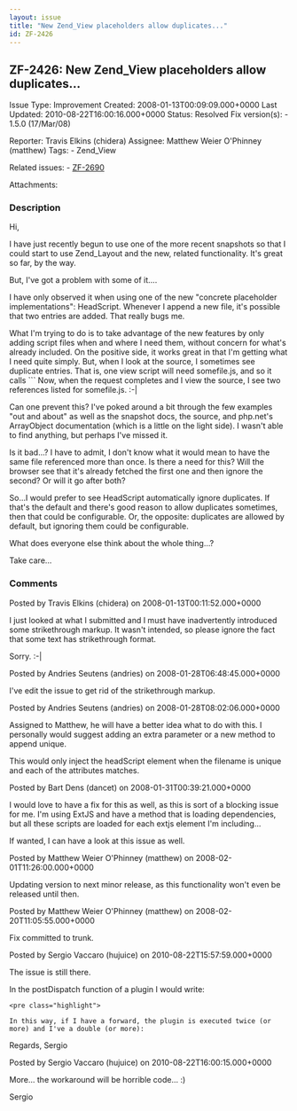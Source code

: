 ```yaml
---
layout: issue
title: "New Zend_View placeholders allow duplicates..."
id: ZF-2426
---
```


ZF-2426: New Zend\_View placeholders allow duplicates...
--------------------------------------------------------

 Issue Type: Improvement Created: 2008-01-13T00:09:09.000+0000 Last Updated: 2010-08-22T16:00:16.000+0000 Status: Resolved Fix version(s): - 1.5.0 (17/Mar/08)
 
 Reporter:  Travis Elkins (chidera)  Assignee:  Matthew Weier O'Phinney (matthew)  Tags: - Zend\_View
 
 Related issues: - [ZF-2690](/issues/browse/ZF-2690)
 
 Attachments: 
### Description

Hi,

I have just recently begun to use one of the more recent snapshots so that I could start to use Zend\_Layout and the new, related functionality. It's great so far, by the way.

But, I've got a problem with some of it....

I have only observed it when using one of the new "concrete placeholder implementations": HeadScript. Whenever I append a new file, it's possible that two entries are added. That really bugs me.

What I'm trying to do is to take advantage of the new features by only adding script files when and where I need them, without concern for what's already included. On the positive side, it works great in that I'm getting what I need quite simply. But, when I look at the source, I sometimes see duplicate entries. That is, one view script will need somefile.js, and so it calls ``` Now, when the request completes and I view the source, I see two references listed for somefile.js. :-|

Can one prevent this? I've poked around a bit through the few examples "out and about" as well as the snapshot docs, the source, and php.net's ArrayObject documentation (which is a little on the light side). I wasn't able to find anything, but perhaps I've missed it.

Is it bad...? I have to admit, I don't know what it would mean to have the same file referenced more than once. Is there a need for this? Will the browser see that it's already fetched the first one and then ignore the second? Or will it go after both?

So...I would prefer to see HeadScript automatically ignore duplicates. If that's the default and there's good reason to allow duplicates sometimes, then that could be configurable. Or, the opposite: duplicates are allowed by default, but ignoring them could be configurable.

What does everyone else think about the whole thing...?

Take care...

 

 

### Comments

Posted by Travis Elkins (chidera) on 2008-01-13T00:11:52.000+0000

I just looked at what I submitted and I must have inadvertently introduced some strikethrough markup. It wasn't intended, so please ignore the fact that some text has strikethrough format.

Sorry. :-|

 

 

Posted by Andries Seutens (andries) on 2008-01-28T06:48:45.000+0000

I've edit the issue to get rid of the strikethrough markup.

 

 

Posted by Andries Seutens (andries) on 2008-01-28T08:02:06.000+0000

Assigned to Matthew, he will have a better idea what to do with this. I personally would suggest adding an extra parameter or a new method to append unique.

This would only inject the headScript element when the filename is unique and each of the attributes matches.

 

 

Posted by Bart Dens (dancet) on 2008-01-31T00:39:21.000+0000

I would love to have a fix for this as well, as this is sort of a blocking issue for me. I'm using ExtJS and have a method that is loading dependencies, but all these scripts are loaded for each extjs element I'm including...

If wanted, I can have a look at this issue as well.

 

 

Posted by Matthew Weier O'Phinney (matthew) on 2008-02-01T11:26:00.000+0000

Updating version to next minor release, as this functionality won't even be released until then.

 

 

Posted by Matthew Weier O'Phinney (matthew) on 2008-02-20T11:05:55.000+0000

Fix committed to trunk.

 

 

Posted by Sergio Vaccaro (hujuice) on 2010-08-22T15:57:59.000+0000

The issue is still there.

In the postDispatch function of a plugin I would write:

 
    <pre class="highlight">
    
    In this way, if I have a forward, the plugin is executed twice (or more) and I've a double (or more):


Regards, Sergio

 

 

Posted by Sergio Vaccaro (hujuice) on 2010-08-22T16:00:15.000+0000

More... the workaround will be horrible code... :)

Sergio

 

 